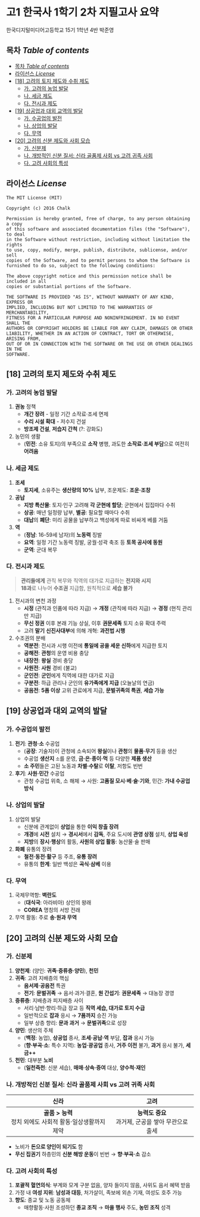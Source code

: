 # 고1 한국사 1학기 2차 지필고사 요약
한국디지털미디어고등학교 15기 1학년 4반 박준영

## 목차 _Table of contents_
<!-- TOC depthFrom:2 depthTo:8 withLinks:1 updateOnSave:0 orderedList:0 -->

- [목차 _Table of contents_](#목차-table-of-contents)
- [라이선스 _License_](#라이선스-license)
- [[18] 고려의 토지 제도와 수취 제도](#18-고려의-토지-제도와-수취-제도)
	- [가. 고려의 농업 발달](#가-고려의-농업-발달)
	- [나. 세금 제도](#나-세금-제도)
	- [다. 전시과 제도](#다-전시과-제도)
- [[19] 상공업과 대외 교역의 발달](#19-상공업과-대외-교역의-발달)
	- [가. 수공업의 발전](#가-수공업의-발전)
	- [나. 상업의 발달](#나-상업의-발달)
	- [다. 무역](#다-무역)
- [[20] 고려의 신분 제도와 사회 모습](#20-고려의-신분-제도와-사회-모습)
	- [가. 신분제](#가-신분제)
	- [나. 개방적인 신분 질서: 신라 골품제 사회 vs 고려 귀족 사회](#나-개방적인-신분-질서-신라-골품제-사회-vs-고려-귀족-사회)
	- [다. 고려 사회의 특성](#다-고려-사회의-특성)

<!-- /TOC -->

## 라이선스 _License_
```
The MIT License (MIT)

Copyright (c) 2016 Chalk

Permission is hereby granted, free of charge, to any person obtaining a copy
of this software and associated documentation files (the "Software"), to deal
in the Software without restriction, including without limitation the rights
to use, copy, modify, merge, publish, distribute, sublicense, and/or sell
copies of the Software, and to permit persons to whom the Software is
furnished to do so, subject to the following conditions:

The above copyright notice and this permission notice shall be included in all
copies or substantial portions of the Software.

THE SOFTWARE IS PROVIDED "AS IS", WITHOUT WARRANTY OF ANY KIND, EXPRESS OR
IMPLIED, INCLUDING BUT NOT LIMITED TO THE WARRANTIES OF MERCHANTABILITY,
FITNESS FOR A PARTICULAR PURPOSE AND NONINFRINGEMENT. IN NO EVENT SHALL THE
AUTHORS OR COPYRIGHT HOLDERS BE LIABLE FOR ANY CLAIM, DAMAGES OR OTHER
LIABILITY, WHETHER IN AN ACTION OF CONTRACT, TORT OR OTHERWISE, ARISING FROM,
OUT OF OR IN CONNECTION WITH THE SOFTWARE OR THE USE OR OTHER DEALINGS IN THE
SOFTWARE.
```





## [18] 고려의 토지 제도와 수취 제도

### 가. 고려의 농업 발달
1. **권농** 정책
    - **개간 장려** - 일정 기간 소작료·조세 면제
    - **수리 시설 확대** - 저수지 건설
    - **방조제 건설**, **저습지 간척** (?: 강화도)
2. 농민의 생활
    - (**민전**: 소유 토지)의 부족으로 **소작** 병행, 과도한 **소작료·조세 부담**으로 여전히 **어려움**

### 나. 세금 제도
1. **조세**
    - **토지세**, 소유주는 **생산량의 10%** 납부, 조운제도: **조운·조창**
2. **공납**
    - **지방 특산물**: 토지·인구 고려해 **각 군현에 할당**; 군현에서 집집마다 수취
    - **상공**: 매년 일정량 납부, **별공**: 필요할 때마다 수취
    - **대납**의 **폐단**: 미리 공물을 납부하고 백성에게 따로 비싸게 베를 거둠
3. **역**
    - (**정남**: 16-59세 남자)의 **노동력** 징발
    - **요역**: 일정 기간 노동력 징발, 궁궐·성곽 축조 등 **토목 공사에 동원**
    - **군역**: 군대 복무

### 다. 전시과 제도
> **관리들에게** 관직 복무와 직역의 대가로 지급하는 **전지와 시지**  
> **18과**로 나누어 **수조권** 지급함, 원칙적으로 **세습 불가**

1. 전시과의 변천 과정
    - **시정** (관직과 인품에 따라 지급) → **개정** (관직에 따라 지급) → **경정** (현직 관리만 지급)
    - **무신 정권** 이후 본래 기능 상실, 이후 **권문세족** 토지 소유 확대 주력
    - 고려 **말기** **신진사대부**에 의해 개혁: **과전법 시행**
2. 수조권의 분배
    - **역분전**: 전시과 시행 이전에 **통일에 공을 세운 신하**에게 지급한 토지
    - **공해전**: **관청**의 운영 비용 충당
    - **내장전**: **왕실** 경비 충당
    - **사원전**: **사원** 경비 (불교)
    - **군인전**: **군인**에게 직역에 대한 대가로 지급
    - **구분전**: 하급 관리나 군인의 **유가족에게 지급** (오늘날의 연금)
    - **공음전**: **5품 이상** 고위 관료에게 지급, **문벌귀족의 특권**, **세습 가능**





## [19] 상공업과 대외 교역의 발달

### 가. 수공업의 발전
1. **전기**: **관청·소** 수공업
    - (**공장**: 기술자)이 관청에 소속되어 **왕실**이나 **관청**의 **물품·무기** 등을 생산
    - 수공업 **생산지** `소`를 운영, **금·은·종이·먹** 등 다양한 **제품 생산**
    - **소 주민**들은 고된 노동과 **차별·수탈**로 **이탈**, 저항도 빈번
2. **후기**: **사원·민간** 수공업
    - 관청 수공업 위축, 소 해체 → 사원: **고품질 모시·베·술·기와**, 민간: **가내 수공업 방식**

### 나. 상업의 발달
1. 상업의 발달
    - 신분에 관계없이 **상업**을 통한 **이익 창출 장려**
    - **개경**에 **시전** 설치 → **경시서**에서 **감독**, 주요 도시에 **관영 상점** 설치, **상업 육성**
    - **지방**의 **장시·행상**의 활동, **사원의 상업 활동**: 농산물·술 판매
2. **화폐** 유통의 장려
    - **철전·동전·활구** 등 주조, **유통 장려**
    - 유통의 **한계**: 일반 백성은 **곡식·삼베** 이용

### 다. 무역
1. 국제무역항: **벽란도**
    - (**대식국**: 아라비아) 상인의 왕래
    - **COREA** 명칭의 서방 전래
2. 무역 활동: 주로 **송·원과 무역**





## [20] 고려의 신분 제도와 사회 모습

### 가. 신분제
1. **양천제**: (양인: **귀족·중류층·양민**), **천민**
2. **귀족**: 고려 지배층의 핵심
    - **음서제·공음전** 특권
    - **전기**: **문벌귀족** → 음서·과거·결혼, **원 간섭기**: **권문세족** → 대농장 경영
3. **중류층**: 지배층과 피지배층 사이
    - 서리·남반·향리·하급 장교 등 **직역 세습, 대가로 토지 수급**
    - 일반적으로 **잡과** 응시 → **7품까지** 승진 가능
    - 일부 상층 향리: **문과 과거** → **문벌귀족**으로 성장
4. **양민**: 생산의 주체
    - (**백정**: 농업), **상공업** 종사, **조세·공납·역** 부담, **잡과** 응시 가능
    - (**향·부곡·소**: 특수 지역): **농업·광공업** 종사, **거주 이전** 불가, **과거** 응시 불가, **세금++**
5. **천민**: 대부분 **노비**
    - (**일천즉천**: 신분 세습), **매매·상속·증여** 대상, **양수척·재인**

### 나. 개방적인 신분 질서: 신라 골품제 사회 vs 고려 귀족 사회

| 신라 | 고려 |
| :--: | :--: |
| **골품 > 능력**<br>정치 외에도 사회적 활동·일상생활까지 제약 | **능력도 중요**<br>과거제, 군공을 쌓아 무관으로 출세 |

- 노비가 **돈으로 양인이 되기도** 함
- **무신 집권기** 하층민의 **신분 해방 운동**이 빈번 → **향·부곡·소** 감소

### 다. 고려 사회의 특성
1. **포괄적 혈연의식**: 부계와 모계 구분 없음, 양자 들이지 않음, 사위도 음서 혜택 받음
2. 가정 내 **여성 지위**: **남성과 대등**, 처가살이, 족보에 외손 기재, 여성도 호주 가능
3. **향도**: 종교 및 노동 공동체
    - 매향활동·사원 조성하던 **종교 조직** → **마을 행사** 주도, **농민 조직** 성격
